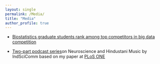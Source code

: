 ```yaml
---
layout: single
permalink: /Media/
title: "Media"
author_profile: true
---
```


* <span style = "color:blue">[Biostatistics graduate students rank among top competitors in big data competition](https://pennstatehealthnews.org/topics/biostatistics-grad-students-big-data/)

* <span style ="color:purple"> [Two-part podcast series](https://indscicomm.blog/podcast/emotions-hindustani-music-part-2/)</span>on Neuroscience and Hindustani Music by IndSciComm based on my paper at <span style ="color:purple"> [PLoS ONE](https://doi.org/10.1371/journal.pone.0222380)</span>
